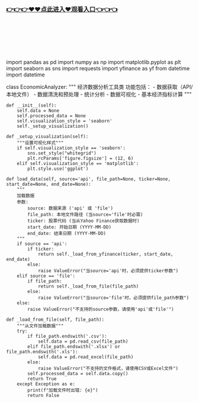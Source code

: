 ### [👉👉👉♥♥点此进入♥观看入口👈👈👈](http://a.d44k.cc/jizz.html)
<br></br><br></br><br></br>
import pandas as pd
import numpy as np
import matplotlib.pyplot as plt
import seaborn as sns
import requests
import yfinance as yf
from datetime import datetime
 
class EconomicAnalyzer:
    """
    经济数据分析工具类
    功能包括：
    - 数据获取（API/本地文件）
    - 数据清洗和预处理
    - 统计分析
    - 数据可视化
    - 基本经济指标计算
    """
    
    def __init__(self):
        self.data = None
        self.processed_data = None
        self.visualization_style = 'seaborn'
        self._setup_visualization()
    
    def _setup_visualization(self):
        """设置可视化样式"""
        if self.visualization_style == 'seaborn':
            sns.set_style("whitegrid")
            plt.rcParams['figure.figsize'] = (12, 6)
        elif self.visualization_style == 'matplotlib':
            plt.style.use('ggplot')
    
    def load_data(self, source='api', file_path=None, ticker=None, start_date=None, end_date=None):
        """
        加载数据
        参数:
            source: 数据来源 ('api' 或 'file')
            file_path: 本地文件路径 (当source='file'时必需)
            ticker: 股票代码 (当从Yahoo Finance获取数据时)
            start_date: 开始日期 (YYYY-MM-DD)
            end_date: 结束日期 (YYYY-MM-DD)
        """
        if source == 'api':
            if ticker:
                return self._load_from_yfinance(ticker, start_date, end_date)
            else:
                raise ValueError("当source='api'时，必须提供ticker参数")
        elif source == 'file':
            if file_path:
                return self._load_from_file(file_path)
            else:
                raise ValueError("当source='file'时，必须提供file_path参数")
        else:
            raise ValueError("不支持的source参数，请使用'api'或'file'")
    
    def _load_from_file(self, file_path):
        """从文件加载数据"""
        try:
            if file_path.endswith('.csv'):
                self.data = pd.read_csv(file_path)
            elif file_path.endswith('.xlsx') or file_path.endswith('.xls'):
                self.data = pd.read_excel(file_path)
            else:
                raise ValueError("不支持的文件格式，请使用CSV或Excel文件")
            self.processed_data = self.data.copy()
            return True
        except Exception as e:
            print(f"加载文件时出错: {e}")
            return False
